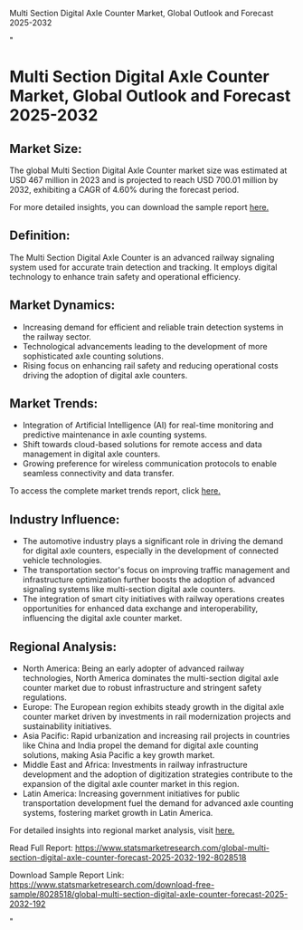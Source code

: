 Multi Section Digital Axle Counter Market, Global Outlook and Forecast 2025-2032

"<h1>Multi Section Digital Axle Counter Market, Global Outlook and Forecast 2025-2032</h1>

<h2>Market Size:</h2>
<p>The global Multi Section Digital Axle Counter market size was estimated at USD 467 million in 2023 and is projected to reach USD 700.01 million by 2032, exhibiting a CAGR of 4.60% during the forecast period.</p>
<p>For more detailed insights, you can download the sample report <a href='https://www.statsmarketresearch.com/download-free-sample/8028518/global-multi-section-digital-axle-counter-forecast-2025-2032-192'>here.</a></p>

<h2>Definition:</h2>
<p>The Multi Section Digital Axle Counter is an advanced railway signaling system used for accurate train detection and tracking. It employs digital technology to enhance train safety and operational efficiency.</p>

<h2>Market Dynamics:</h2>
<ul>
  <li>Increasing demand for efficient and reliable train detection systems in the railway sector.</li>
  <li>Technological advancements leading to the development of more sophisticated axle counting solutions.</li>
  <li>Rising focus on enhancing rail safety and reducing operational costs driving the adoption of digital axle counters.</li>
</ul>

<h2>Market Trends:</h2>
<ul>
  <li>Integration of Artificial Intelligence (AI) for real-time monitoring and predictive maintenance in axle counting systems.</li>
  <li>Shift towards cloud-based solutions for remote access and data management in digital axle counters.</li>
  <li>Growing preference for wireless communication protocols to enable seamless connectivity and data transfer.</li>
</ul>
<p>To access the complete market trends report, click <a href='https://www.statsmarketresearch.com/global-multi-section-digital-axle-counter-forecast-2025-2032-192-8028518'>here.</a></p>

<h2>Industry Influence:</h2>
<ul>
  <li>The automotive industry plays a significant role in driving the demand for digital axle counters, especially in the development of connected vehicle technologies.</li>
  <li>The transportation sector's focus on improving traffic management and infrastructure optimization further boosts the adoption of advanced signaling systems like multi-section digital axle counters.</li>
  <li>The integration of smart city initiatives with railway operations creates opportunities for enhanced data exchange and interoperability, influencing the digital axle counter market.</li>
</ul>

<h2>Regional Analysis:</h2>
<ul>
  <li>North America: Being an early adopter of advanced railway technologies, North America dominates the multi-section digital axle counter market due to robust infrastructure and stringent safety regulations.</li>
  <li>Europe: The European region exhibits steady growth in the digital axle counter market driven by investments in rail modernization projects and sustainability initiatives.</li>
  <li>Asia Pacific: Rapid urbanization and increasing rail projects in countries like China and India propel the demand for digital axle counting solutions, making Asia Pacific a key growth market.</li>
  <li>Middle East and Africa: Investments in railway infrastructure development and the adoption of digitization strategies contribute to the expansion of the digital axle counter market in this region.</li>
  <li>Latin America: Increasing government initiatives for public transportation development fuel the demand for advanced axle counting systems, fostering market growth in Latin America.</li>
</ul>
<p>For detailed insights into regional market analysis, visit <a href='https://www.statsmarketresearch.com/global-multi-section-digital-axle-counter-forecast-2025-2032-192-8028518'>here.</a></p>

<p>Read Full Report: <a href='https://www.statsmarketresearch.com/global-multi-section-digital-axle-counter-forecast-2025-2032-192-8028518'>https://www.statsmarketresearch.com/global-multi-section-digital-axle-counter-forecast-2025-2032-192-8028518</a></p>
<p>Download Sample Report Link: <a href='https://www.statsmarketresearch.com/download-free-sample/8028518/global-multi-section-digital-axle-counter-forecast-2025-2032-192'>https://www.statsmarketresearch.com/download-free-sample/8028518/global-multi-section-digital-axle-counter-forecast-2025-2032-192</a></p>"
